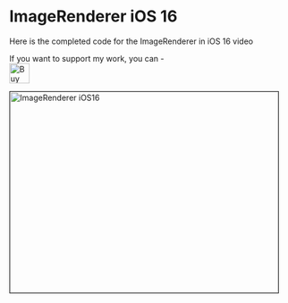 # ImageRenderer iOS 16

Here is the completed code for the ImageRenderer in iOS 16 video

If you want to support my work, you can - </br>
<a href='https://ko-fi.com/Z8Z22WRVG' target='_blank'><img height='36' style='border:0px;height:36px;' src='https://cdn.ko-fi.com/cdn/kofi3.png?v=2' border='0' alt='Buy Me a Coffee at ko-fi.com' /></a>

<a href="http://www.youtube.com/watch?feature=player_embedded&v=wBVhWI6piU4
" target="_blank"><img src="http://img.youtube.com/vi/wBVhWI6piU4/0.jpg" 
alt="ImageRenderer iOS16" width="480" height="360" border="1" /></a>



